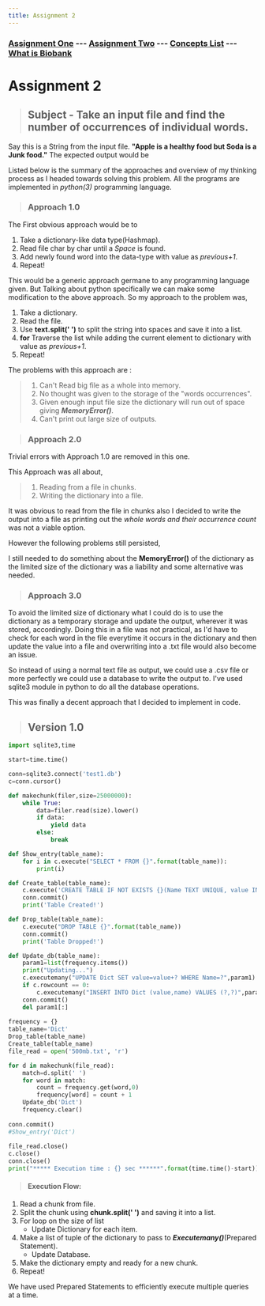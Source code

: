 ```yaml
---
title: Assignment 2
---
```

### [Assignment One](https://swapnil-ingle.github.io)  ---     [Assignment Two](https://swapnil-ingle.github.io/Ass2) --- [Concepts List](https://swapnil-ingle.github.io/Concepts) --- [What is Biobank](https://swapnil-ingle.github.io/what_is_biobank)

# Assignment 2

> ## Subject - Take an input file and find the number of occurrences of individual words.

Say this is a String from the input file. **"Apple is a healthy food but Soda is a Junk food."** The expected output would be 


Listed below is the summary of the approaches and overview of my thinking process as I headed towards solving this problem. All the programs are implemented in *python(3)* programming language.

> ### Approach 1.0

The First obvious approach would be to 
1. Take a dictionary-like data type(Hashmap).
2. Read file char by char until a *Space* is found.
3. Add newly found word into the data-type with value as *previous+1*.
4. Repeat!

This would be a generic approach germane to any programming language given. But Talking about python specifically we can make some modification to the above approach. So my approach to the problem was,
1. Take a dictionary.
2. Read the file.
3. Use **text.split(' ')** to split the string into spaces and save it into a list.
4. **for** Traverse the list while adding the current element to dictionary with value as *previous+1*.
5. Repeat!

The problems with this approach are : 
> 1. Can't Read big file as a whole into memory. 
> 2. No thought was given to the storage of the "words occurrences".
> 3. Given enough input file size the dictionary will run out of space giving **_MemoryError()_**.
> 4. Can't print out large size of outputs.

> ### Approach 2.0

Trivial errors with Approach 1.0 are removed in this one. 

This Approach was all about,
> 1. Reading from a file in chunks.
> 2. Writing the dictionary into a file.

It was obvious to read from the file in chunks also I decided to write the output into a file as printing out the *whole words and their occurrence count* was not a viable option.  

However the following problems still persisted,

I still needed to do something about the **MemoryError()** of the dictionary as the limited size of the dictionary was a liability and some alternative was needed.

> ### Approach 3.0

To avoid the limited size of dictionary what I could do is to use the dictionary as a temporary storage and update the output, wherever it was stored, accordingly. Doing this in a file was not practical, as I'd have to check for each word in the file everytime it occurs in the dictionary and then update the value into a file and overwriting into a .txt file would also become an issue.

So instead of using a normal text file as output, we could use a .csv file or more perfectly we could use a database to write the output to. I've used sqlite3 module in python to do all the database operations.

This was finally a decent approach that I decided to implement in code. 

> ## Version 1.0

```python
import sqlite3,time

start=time.time()

conn=sqlite3.connect('test1.db')
c=conn.cursor()

def makechunk(filer,size=25000000):
    while True:
        data=filer.read(size).lower()
        if data:
            yield data
        else:
            break

def Show_entry(table_name):
    for i in c.execute("SELECT * FROM {}".format(table_name)):
        print(i)

def Create_table(table_name):
    c.execute('CREATE TABLE IF NOT EXISTS {}(Name TEXT UNIQUE, value INT)'.format(table_name))
    conn.commit()
    print('Table Created!')

def Drop_table(table_name):
    c.execute("DROP TABLE {}".format(table_name))
    conn.commit()
    print('Table Dropped!')

def Update_db(table_name):
    param1=list(frequency.items())
    print("Updating...")
    c.executemany("UPDATE Dict SET value=value+? WHERE Name=?",param1)
    if c.rowcount == 0:
        c.executemany("INSERT INTO Dict (value,name) VALUES (?,?)",param1)   
    conn.commit()
    del param1[:]
    
frequency = {}
table_name='Dict'
Drop_table(table_name)
Create_table(table_name)
file_read = open('500mb.txt', 'r')

for d in makechunk(file_read):
    match=d.split(' ')
    for word in match:
        count = frequency.get(word,0)
        frequency[word] = count + 1
    Update_db('Dict')
    frequency.clear()
    
conn.commit()
#Show_entry('Dict')
    
file_read.close()
c.close()
conn.close()
print("***** Execution time : {} sec ******".format(time.time()-start))
```
> #### Execution Flow:

1. Read a chunk from file.
2. Split the chunk using **chunk.split(' ')** and saving it into a list.
3. For loop on the size of list
    * Update Dictionary for each item.
4. Make a list of tuple of the dictionary to pass to **_Executemany()_**(Prepared Statement).  
    * Update Database.
5. Make the dictionary empty and ready for a new chunk.
6. Repeat!

We have used Prepared Statements to efficiently execute multiple queries at a time. 
